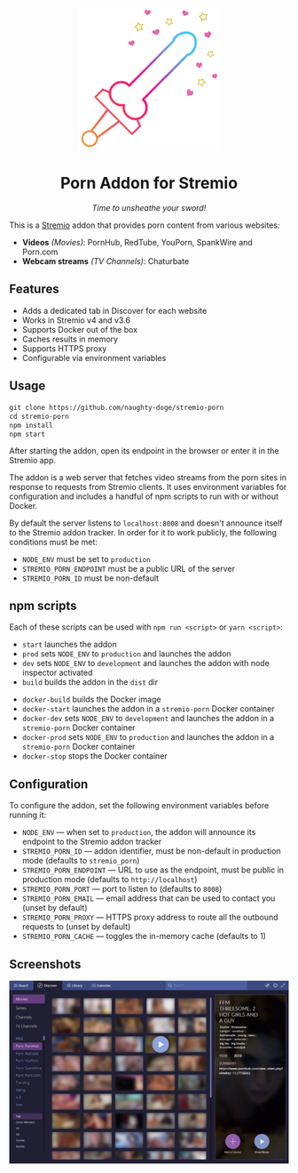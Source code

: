 <p align="center">
  <img src="/static/logo.png">
</p>
<h1 align="center" style="border: 0">Porn Addon for Stremio</h1>
<p align="center">
  <em>Time to unsheathe your sword!</em>
</p>

This is a [Stremio](https://www.stremio.com/) addon that provides porn content from various websites:

- __Videos__ _(Movies)_: PornHub, RedTube, YouPorn, SpankWire and Porn.com
- __Webcam streams__ _(TV Channels)_: Chaturbate


## Features

- Adds a dedicated tab in Discover for each website
- Works in Stremio v4 and v3.6
- Supports Docker out of the box
- Caches results in memory
- Supports HTTPS proxy
- Configurable via environment variables


## Usage

```
git clone https://github.com/naughty-doge/stremio-porn
cd stremio-porn
npm install
npm start
```

After starting the addon, open its endpoint in the browser or enter it in the Stremio app.

The addon is a web server that fetches video streams from the porn sites in response to requests from Stremio clients. It uses environment variables for configuration and includes a handful of npm scripts to run with or without Docker.

By default the server listens to `localhost:8008` and doesn't announce itself to the Stremio addon tracker. In order for it to work publicly, the following conditions must be met:
- `NODE_ENV` must be set to `production`
- `STREMIO_PORN_ENDPOINT` must be a public URL of the server
- `STREMIO_PORN_ID` must be non-default


## npm scripts

Each of these scripts can be used with `npm run <script>` or `yarn <script>`:

- `start` launches the addon
- `prod` sets `NODE_ENV` to `production` and launches the addon
- `dev` sets `NODE_ENV` to `development` and launches the addon with node inspector activated
- `build` builds the addon in the `dist` dir

* `docker-build` builds the Docker image
* `docker-start` launches the addon in a `stremio-porn` Docker container
* `docker-dev` sets `NODE_ENV` to `development` and launches the addon in a `stremio-porn` Docker container
* `docker-prod` sets `NODE_ENV` to `production` and launches the addon in a `stremio-porn` Docker container
* `docker-stop` stops the Docker container


## Configuration

To configure the addon, set the following environment variables before running it:

- `NODE_ENV` — when set to `production`, the addon will announce its endpoint to the Stremio addon tracker
- `STREMIO_PORN_ID` — addon identifier, must be non-default in production mode (defaults to `stremio_porn`)
- `STREMIO_PORN_ENDPOINT` — URL to use as the endpoint, must be public in production mode (defaults to `http://localhost`)
- `STREMIO_PORN_PORT` — port to listen to (defaults to `8008`)
- `STREMIO_PORN_EMAIL` — email address that can be used to contact you (unset by default)
- `STREMIO_PORN_PROXY` — HTTPS proxy address to route all the outbound requests to (unset by default)
- `STREMIO_PORN_CACHE` — toggles the in-memory cache (defaults to 1)


## Screenshots

![Discover](/static/screenshot_discover.jpg)

